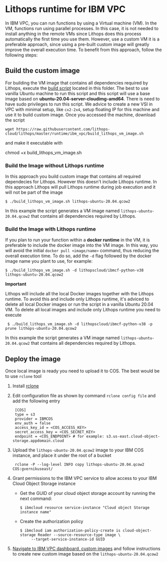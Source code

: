 # Lithops runtime for IBM VPC

In IBM VPC, you can run functions by using a Virtual machine (VM). In the VM, functions run using parallel processes. In this case, it is not needed to install anything in the remote VMs since Lithops does this process automatically the first time you use them. However, use a custom VM it is a preferable approach, since using a pre-built custom image will greatly improve the overall execution time. To benefit from this approach, follow the following steps:

## Build the custom image
For building the VM image that contains all dependencies required by Lithops, execute the [build script](build_lithops_runtime.sh) located in this folder. The best to use vanilla Ubuntu machine to run this script and this script will use a base image based on **ubuntu-20.04-server-cloudimg-amd64**. There is need to have sudo privileges to run this script. We advice to create a new VSI in VPC with minimal setup, like `cx2-2x4`, setup floating IP for this machine and use it to build custom image. Once you accessed the machine, download the script

    wget https://raw.githubusercontent.com/lithops-cloud/lithops/master/runtime/ibm_vpc/build_lithops_vm_image.sh

and make it executable with

   chmod +x build_lithops_vm_image.sh

### Build the Image without Lithops runtime
In this approach you build custom image that contains all required dependecies for Lithops. However this doesn't include Lithops runtime. In this approach Lithops will pull Lithops runtime during job execution and it will not be part of the image

 ```
 $ ./build_lithops_vm_image.sh lithops-ubuntu-20.04.qcow2
 ```
In this example the script generates a VM image named `lithops-ubuntu-20.04.qcow2` that contains all dependencies required by Lithops.

### Build the Image with Lithops runtime

If you plan to run your function within a **docker runtime** in the VM, it is preferable to include the docker image into the VM image. In this way, you will avoid the initial `docker pull <image/name>` command, thus reducing the overall execution time. To do so, add the `-d` flag followed by the docker image name you plant to use, for example:

 ```
 $ ./build_lithops_vm_image.sh -d lithopscloud/ibmcf-python-v38 lithops-ubuntu-20.04.qcow2
 ```
**Important**

Lithops will include all the local Docker images together with the Lithops runtime. To avoid this and include only Lithops runtime, it's adviced to delete all local Docker images or run the script in a vanilla Ubuntu 20.04 VM. To delete all local images and include only Lithops runtime you need to execute

```
 $ ./build_lithops_vm_image.sh -d lithopscloud/ibmcf-python-v38 -p prune lithops-ubuntu-20.04.qcow2
```

In this example the script generates a VM image named `lithops-ubuntu-20.04.qcow2` that contains all dependencies required by Lithops.


## Deploy the image

Once local image is ready you need to upload it to COS. The best would be to use `rclone` tool

1. Install [rclone](https://rclone.org/install/)
2. Edit configuration file as shown by command `rclone config file` and add the following entry

        [COS]
        type = s3
        provider = IBMCOS
        env_auth = false
        access_key_id = <COS_ACCESS_KEY>
        secret_access_key = <COS_SECRET_KEY>
        endpoint = <COS_ENDPOINT> # for example: s3.us-east.cloud-object-  storage.appdomain.cloud

3. Upload the `lithops-ubuntu-20.04.qcow2` image to your IBM COS instance, and place it under the root of a bucket

        rclone -P --log-level INFO copy lithops-ubuntu-20.04.qcow2 COS:gvernikuseast/

2. Grant permissions to the IBM VPC service to allow access to your IBM Cloud Object Storage instance

   * Get the GUID of your cloud object storage account by running the next command: 
     ```
     $ ibmcloud resource service-instance "Cloud object Storage instance name"
     ```
   * Create the authorization policy
     ```
     $ ibmcloud iam authorization-policy-create is cloud-object-storage Reader --source-resource-type image \
          --target-service-instance-id GUID
     ```

3. [Navigate to IBM VPC dashboard, custom images](https://cloud.ibm.com/vpc-ext/compute/images) and follow instructions to create new custom image based on the `lithops-ubuntu-20.04.qcow2`
